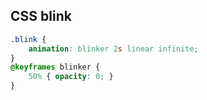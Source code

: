 CSS blink
---

```css
.blink {
    animation: blinker 2s linear infinite;
}
@keyframes blinker {  
    50% { opacity: 0; }
}
```
